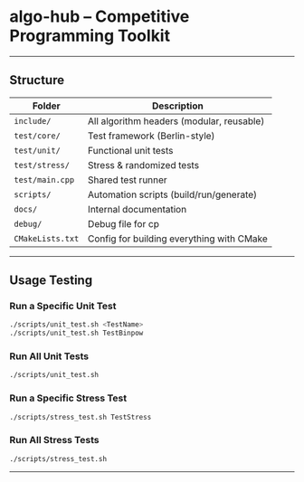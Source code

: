 # algo-hub – Competitive Programming Toolkit

---

## Structure

| Folder           | Description                               |
|------------------|-------------------------------------------|
| `include/`       | All algorithm headers (modular, reusable) |
| `test/core/`     | Test framework (Berlin-style)             |
| `test/unit/`     | Functional unit tests                     |
| `test/stress/`   | Stress & randomized tests                 |
| `test/main.cpp`  | Shared test runner                        |
| `scripts/`       | Automation scripts (build/run/generate)   |
| `docs/`          | Internal documentation                    |
| `debug/`         | Debug file for cp                         |
| `CMakeLists.txt` | Config for building everything with CMake |

---

## Usage Testing

### Run a Specific Unit Test

```bash
./scripts/unit_test.sh <TestName>
./scripts/unit_test.sh TestBinpow
```

### Run All Unit Tests

```bash
./scripts/unit_test.sh
```

### Run a Specific Stress Test

```bash 
./scripts/stress_test.sh TestStress
```

### Run All Stress Tests

```bash
./scripts/stress_test.sh
```

---
